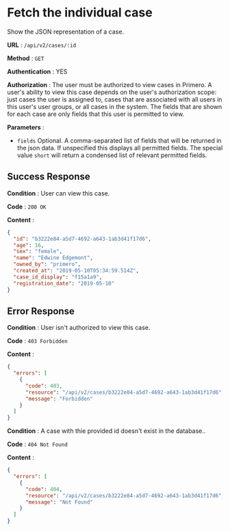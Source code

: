 # Fetch the individual case

Show the JSON representation of a case. 

**URL** : `/api/v2/cases/:id`

**Method** : `GET`

**Authentication** : YES

**Authorization** : The user must be authorized to view cases in Primero. A user's ability to view this case
depends on the user's authorization scope: just cases the user is assigned to, cases that are associated with all 
users in this user's user groups, or all cases in the system. The fields that are shown for each case 
are only fields that this user is permitted to view. 

**Parameters** : 

* `fields` Optional. A comma-separated list of fields that will be returned in the json data. 
If unspecified this displays all permitted fields. The special value `short` will return a condensed
list of relevant permitted fields.

## Success Response

**Condition** : User can view this case. 

**Code** : `200 OK`

**Content** :

```json
{
  "id": "b3222e84-a5d7-4692-a643-1ab3d41f17d6",
  "age": 16,
  "sex": "female",
  "name": "Edwine Edgemont",
  "owned_by": "primero",
  "created_at": "2019-05-10T05:34:59.514Z",
  "case_id_display": "f15a1a9",
  "registration_date": "2019-05-10"
}

```
## Error Response

**Condition** : User isn't authorized to view this case. 

**Code** : `403 Forbidden`

**Content** :

```json
{
  "errors": [
    {
      "code": 403,
      "resource": "/api/v2/cases/b3222e84-a5d7-4692-a643-1ab3d41f17d6",
      "message": "Forbidden"
    }
  ]
}

```
**Condition** : A case with thie provided id doesn't exist in the database.. 

**Code** : `404 Not Found`

**Content** :

```json
{
  "errors": [
    {
      "code": 404,
      "resource": "/api/v2/cases/b3222e84-a5d7-4692-a643-1ab3d41f17d6",
      "message": "Not Found"
    }
  ]
}

```
